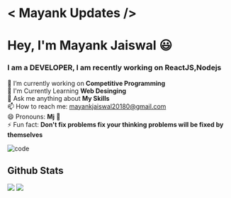
# < Mayank Updates />
# Hey, I'm Mayank Jaiswal 😃
### I am a  DEVELOPER, I am recently working on **ReactJS**,**Nodejs**
🔭 I’m currently working on **Competitive Programming**<br/>
🌱 I'm Currently Learning **Web Desinging** <br/>
💬 Ask me anything about **My Skills** <br/>
📫 How to reach me: mayankjaiswal20180@gmail.com <br/>
😄 Pronouns: **Mj** 🤪<br/>
⚡ Fun fact: **Don't fix problems fix your thinking problems will be fixed by themselves**

![code](https://user-images.githubusercontent.com/58311460/100574740-aff4ba80-3300-11eb-80a2-ab06c18ed695.gif)

<h2 style="block">Github Stats</h2>

<p><img align="top" src="https://github-readme-stats.vercel.app/api?username=Mayankjaiswal1709&show_icons=true" />
<img align="top" src="https://github-readme-stats.vercel.app/api/top-langs/?username=Mayankjaiswal1709" /></p>






